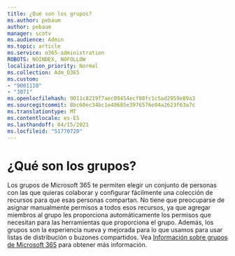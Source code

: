 ```yaml
---
title: ¿Qué son los grupos?
ms.author: pebaum
author: pebaum
manager: scotv
ms.audience: Admin
ms.topic: article
ms.service: o365-administration
ROBOTS: NOINDEX, NOFOLLOW
localization_priority: Normal
ms.collection: Adm_O365
ms.custom:
- "9001110"
- "3071"
ms.openlocfilehash: 9011c8219f7aec09454ecf08fc1c5ad2959e89a3
ms.sourcegitcommit: 8bc60ec34bc1e40685e3976576e04a2623f63a7c
ms.translationtype: MT
ms.contentlocale: es-ES
ms.lasthandoff: 04/15/2021
ms.locfileid: "51770720"
---
```

# <a name="what-are-groups"></a>¿Qué son los grupos?

Los grupos de Microsoft 365 te permiten elegir un conjunto de personas con las que quieras colaborar y configurar fácilmente una colección de recursos para que esas personas compartan. No tiene que preocuparse de asignar manualmente permisos a todos esos recursos, ya que agregar miembros al grupo les proporciona automáticamente los permisos que necesitan para las herramientas que proporciona el grupo. Además, los grupos son la experiencia nueva y mejorada para lo que usamos para usar listas de distribución o buzones compartidos.  Vea [Información sobre grupos de Microsoft 365](https://support.office.com/article/b565caa1-5c40-40ef-9915-60fdb2d97fa2) para obtener más información. 